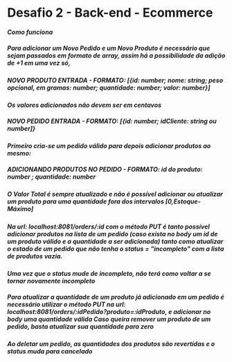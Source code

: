 # Desafio 2 - Back-end - Ecommerce

***Como funciona***

##### Para adicionar um Novo Pedido e um Novo Produto é necessário que sejam passados em formato de array, assim há a possibilidade da adição de +1 em uma vez só,
##### NOVO PRODUTO ENTRADA - FORMATO: [{id: number; nome: string; peso *opcional, em gramas*: number; quantidade: number; valor: number}]
***Os valores adicionados não devem ser em centavos***
##### NOVO PEDIDO ENTRADA - FORMATO: [{id: number; idCliente: string ou number]}
***Primeiro cria-se um pedido válido para depois adicionar produtos ao mesmo:***
##### ADICIONANDO PRODUTOS NO PEDIDO - FORMATO: id *do produto*: number ; quantidade: number
##### O Valor Total é sempre atualizado e não é possível adicionar ou atualizar um produto para uma quantidade fora dos intervalos [0,Estoque-Máximo]
##### Na url: localhost:8081/orders/:id com o método PUT é tanto possível adicionar produtos na lista de um pedido (caso exista no body um id de um produto válido e a quantidade a ser adicionada) tanto como atualizar o estado de um pedido que não tenha o status = "incompleto" com a lista de produtos vazia.
***Uma vez que o status mude de incompleto, não terá como voltar a se tornar novamente incompleto***
##### Para atualizar a quantidade de um produto já adicionado em um pedido é necessário utilizar o método PUT na url: localhost:8081/orders/:idPedido?produto=:idProduto, e adicionar no body uma quantidade válida ***Caso queira remover um produto de um pedido, basta atualizar sua quantidade para zero***
##### Ao deletar um pedido, as quantidades dos produtos são revertídas e o status muda para cancelado